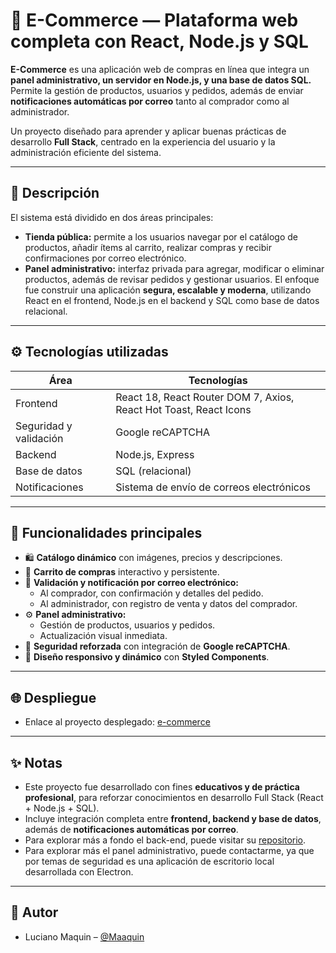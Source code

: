 # 🛒 E-Commerce — Plataforma web completa con React, Node.js y SQL

**E-Commerce** es una aplicación web de compras en línea que integra un **panel administrativo, un servidor en Node.js, y una base de datos SQL.**
Permite la gestión de productos, usuarios y pedidos, además de enviar **notificaciones automáticas por correo** tanto al comprador como al administrador.

Un proyecto diseñado para aprender y aplicar buenas prácticas de desarrollo **Full Stack**, centrado en la experiencia del usuario y la administración eficiente del sistema.

---

## 📖 Descripción

El sistema está dividido en dos áreas principales:
- **Tienda pública:** permite a los usuarios navegar por el catálogo de productos, añadir ítems al carrito, realizar compras y recibir confirmaciones por correo electrónico.
- **Panel administrativo:** interfaz privada para agregar, modificar o eliminar productos, además de revisar pedidos y gestionar usuarios.
El enfoque fue construir una aplicación **segura, escalable y moderna**, utilizando React en el frontend, Node.js en el backend y SQL como base de datos relacional. 

---

## ⚙️ Tecnologías utilizadas

| Área | Tecnologías |
|------|-------------|
| Frontend | React 18, React Router DOM 7, Axios, React Hot Toast, React Icons |
| Seguridad y validación | Google reCAPTCHA |
| Backend | Node.js, Express |
| Base de datos | SQL (relacional) |
| Notificaciones | Sistema de envío de correos electrónicos |

---

## 🧩 Funcionalidades principales

- 🛍️ **Catálogo dinámico** con imágenes, precios y descripciones.
- 🧾 **Carrito de compras** interactivo y persistente.
- 📧 **Validación y notificación por correo electrónico:**
  - Al comprador, con confirmación y detalles del pedido.
  - Al administrador, con registro de venta y datos del comprador.
- ⚙️ **Panel administrativo:**
  - Gestión de productos, usuarios y pedidos.
  - Actualización visual inmediata.
- 🧠 **Seguridad reforzada** con integración de **Google reCAPTCHA**.
- 🎨 **Diseño responsivo y dinámico** con **Styled Components**.

---

## 🌐 Despliegue
- Enlace al proyecto desplegado: [e-commerce](https://ecomerce-frontend-azure.vercel.app)

---

## ✨ Notas
- Este proyecto fue desarrollado con fines **educativos y de práctica profesional**, para reforzar conocimientos en desarrollo Full Stack (React + Node.js + SQL).
- Incluye integración completa entre **frontend, backend y base de datos**, además de **notificaciones automáticas por correo**.
- Para explorar más a fondo el back-end, puede visitar su [repositorio](https://github.com/maaquin/ecomerce-backend.git).
- Para explorar más el panel administrativo, puede contactarme, ya que por temas de seguridad es una aplicación de escritorio local desarrollada con Electron.

---

## 📌 Autor
- Luciano Maquin – [@Maaquin](https://github.com/maaquin)
